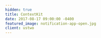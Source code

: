 ```yaml
---
hidden: true
title: ContextKit
date: 2017-08-17 09:00:00 -0400
featured_image: notification-app-open.jpg
client: ustwo
---
```

